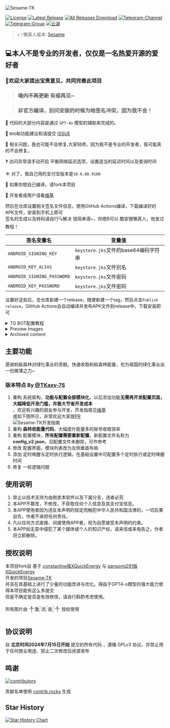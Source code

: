 ![Sesame-TK](https://socialify.git.ci/ALLG999/Sesame-TK/image?description=1&font=Source%20Code%20Pro&forks=1&issues=1&logo=https%3A%2F%2Fraw.githubusercontent.com%2ALLG999%2FSesame-TK%2Frefs%2Fheads%2Fmain%2Fapp%2Fsrc%2Fmain%2Fassets%2Fweb%2FSesame-TK-logo.svg&name=1&owner=1&pattern=Circuit%20Board&pulls=1&stargazers=1&theme=Auto)

[![License](https://img.shields.io/github/license/Fansirsqi/Sesame-TK?labelColor=fff&label=License&logo=gnuprivacyguard)](https://raw.githubusercontent.com/Fansirsqi/Sesame-TK/refs/heads/main/LICENSE)  [![Latest Release](https://img.shields.io/github/release/Fansirsqi/Sesame-TK?labelColor=fff&label=Releases&logo=gitlfs)](../../releases)  [![All Releases Download](https://img.shields.io/github/downloads/Fansirsqi/Sesame-TK/total?labelColor=fff&label=Downloads&logo=codefresh)](../../releases)  [![Telegram-Channel](https://img.shields.io/badge/Sesame--TK-nul?&logo=Telegram&label=Telegram-Channel&labelColor=fff&link=https%3A%2F%2Ft.me%2FSesame_TK_Channel)](https://t.me/Sesame_TK_Channel)  [![Telegram-Group](https://img.shields.io/badge/Sesame--TK-nul?&logo=Telegram&label=Telegram-Group&labelColor=fff&link=https%3A%2F%2Ft.me%2Ffansirsqi_xposed_sesame)](https://t.me/fansirsqi_xposed_sesame)  [![云湖](https://img.shields.io/badge/%E4%BA%91%E6%B9%96-%E4%BA%A4%E6%B5%81%E7%BE%A4-nul?logo=icloud&logoColor=%236F4FD0&label=%E4%BA%91%E6%B9%96&labelColor=fff&color=%236F4FD0&link=https%3A%2F%2Fyhfx.jwznb.com%2Fshare%3Fkey%3DpEGmZ1gsdoBI%26ts%3D1734597564%20)](https://yhfx.jwznb.com/share?key=pEGmZ1gsdoBI&ts=1734597564)

> 👉懒真人版本: [Sesame](https://github.com/LazyImmortal/Sesame)

## 💻本人不是专业的开发者，仅仅是一名热爱开源的爱好者

### 📢欢迎大家提出宝贵意见，共同完善此项目

> ### ~~墙内不再更新~~ 有缘再见~

> ### 非官方编译，别问安装的时候为啥签名冲突，因为我不会！

🤖 代码的大部分内容是通过 `GPT-4o` 模型的辅助来完成的。

🐛 `BUG`和功能建议和请提交 [ISSUE](https://github.com/Fansirsqi/Sesame-TK/issues/new/choose)

🙁 相关问题，我也可能不会修复,大家轻喷，因为我不是专业的开发者，我可能真的不会修复。

❓ 访问异常请手动开启 平衡网络延迟选项，设置适当的延迟时间以及查询时间

☀️ 对了，我自己用的支付宝版本是`10.6.88.9100`

💊 如果你想自己编译，请fork本项目

📕 开发者或用户请看[维基](https://github.com/Fansirsqi/Sesame-TK/wiki)

然后在仓库设置相关签名文件信息，使用GitHub Actions编译，下载编译好的APK文件，安装到手机上即可  
签名的生成以及转码请自行🔍解决 很简单滴~，你绝B可以
酷安搜懒真人，他发过教程！

| 签名变量名                      | 变量值                          |  
|----------------------------|------------------------------|  
| `ANDROID_SIGNING_KEY`      | `keystore.jks`文件的base64编码字符串 |  
| `ANDROID_KEY_ALIAS`        | `keystore.jks`文件别名           |  
| `ANDROID_SIGNING_PASSWORD` | `keystore.jks`文件密码           |  
| `ANDROID_KEY_PASSWORD`     | `keystore.jks`文件密码           |  

设置好这些后，去仓库新建一个release，随便新建一个tag，然后点击`Publish release`，GitHub Actions会自动编译并发布APK文件到release中，下载安装即可
<details> <summary>TG BOT配置教程</summary>   
<h3>创建 Telegram Bot</h3>  
1.私聊 @BotFather
<br>2.发送 /newbot 创建新 bot → 获取 TG_BOT_TOKEN
<br>3.获取 Chat ID：
<br>4.将 bot 添加到群组/频道
<br>访问:https://api.telegram.org/bot<TG_BOT_TOKEN>/getUpdates
<br>例如:https://api.telegram.org/bot123456:abcdefg/getUpdates
<br>找到"sender_chat": {"id": -这是一串负数, 或者 "chat": {"id": -这是一串负数,
<br>查找响应中的 "id" 字段 → 即 TG_CHAT_ID

| TG变量名                      | 变量值                          |  
|----------------------------|------------------------------|  
| `TG_CHAT_ID`      | `-100123456789`群ID |  
| `TG_BOT_TOKEN`        | `k123456：abcdefg`密钥           |  

</details>  
<details>  
<summary>Preview Images</summary>  

<div style="display: flex; align-items: flex-start; justify-content: center;">  

  <img src="https://pic2.ziyuan.wang/user/fansir/2024/11/Screenshot_2024-11-20-19-40-19-594_fansirsqi.xposed.sesame-edit_66964347f6135.jpg" alt="Screenshot 1" style="max-width: 35%; height: auto; margin-right: 10px;">  

  <img src="https://pic2.ziyuan.wang/user/fansir/2024/11/Screenshot_2024-11-20-19-40-36-528_fansirsqi.xposed.sesame_a545f9fee2510.jpg" alt="Screenshot 2" style="max-width: 35%; height: auto;">  

</div>  

</details>  

<details> <summary>Archived content</summary>   

  
---  

## [原仓库](https://github.com/TKaxv-7S/Sesame-TK) 已存档

<h1>🚨 为了大家的资金安全与个人信息安全，墙裂建议</h1>  
<p>  
  <strong style="color: red;">不要使用任何未开放源代码的修改版！</strong><br/>  
  <strong style="color: red;">不要使用任何未开放源代码的修改版！</strong><br/>  
  <strong style="color: red;">不要使用任何未开放源代码的修改版！</strong>  
</p>  

## 自北京时间2024年7月15日开始，开源协议已变更，该项目禁止用于任何商业用途，并禁止二次修改后闭源发布

# 从v1.3.0-TK版本开始使用新UI

## 感谢 [@wh-990624](https://github.com/wh-990624) 重构并开发新UI

## 感谢 ༒激༙྇流༙྇泉༙྇༒ 重新设计新UI

### 由于下游闭源项目违反本项目开源协议，从v1.3.0-TK版本开始，前端作者将闭源前端新UI源码，本仓库仅提交发布文件，后端暂不受影响

### 特别感谢这个项目的上一位维护者[@constanline](https://github.com/constanline)，以及更早的维护者[@pansong291](https://github.com/pansong291)与其他维护者们

### 如果您开发了新功能，觉得开发的功能还不错，同时愿意贡献PR，非常欢迎，也非常感谢大家为这个项目的付出！

### 注：该项目不支持合并任何 通过修改数据而实际获利 的功能PR

### 旧版本在 [XQuickEnergy](https://github.com/TKaxv-7S/XQuickEnergy)

</details>  

## 主要功能

感谢蚂蚁森林对绿化事业的贡献。快速收取蚂蚁森林能量，也为祖国的绿化事业出一份微薄之力~

### 版本特点 By [@TKaxv-7S](https://github.com/TKaxv-7S)

1. 重构 系统架构，**功能与配置全部模块化**，以后添加功能**无需再开发配置页面，大幅降低开发门槛，并极大节省开发成本**  
   ，欢迎有兴趣的朋友参与开发，开发指南见[维基](https://github.com/Fansirsqi/Sesame-TK/wiki/%E5%BC%80%E5%8F%91%E6%8C%87%E5%8D%97)  
   或如下图所示，非常欢迎大家提[PR](https://github.com/Fansirsqi/Sesame-TK/pulls)  
   ![Sesame-TK开发指南](https://github.com/TKaxv-7S/Sesame-TK/assets/22593101/4d8451fe-2b7f-4f19-9439-b0afbf683510)
2. 重构 **森林收能量代码**，大幅提升能量多的账号收取效率
3. 重构 配置模块，**所有配置需要重新配置**，新配置文件名称为**config_v2.json**，旧配置文件未删除，可作参考
4. 修改 配置界面，模块列表改为左侧垂直布局
5. 添加 定时唤醒与定时执行逻辑，在基础设置中可配置多个定时执行或定时唤醒时间
6. 修复 一些逻辑问题

## 使用说明

1. 禁止以技术支持为由倒卖本软件以及下属分支，违者必究
2. 本APP不篡改，不修改，不获取任何个人信息及其支付宝信息。
3. 本APP使用者因为违反本声明的规定而触犯中华人民共和国法律的，一切后果自负，作者不承担任何责任。
4. 凡以任何方式直接、间接使用APP者，视为自愿接受本声明的约束。
5. 本APP如无意中侵犯了某个媒体或个人的知识产权，请来信或来电告之，作者将立即删除。

## 授权说明

本项目fork自  基于 [constanline版XQuickEnergy](https://github.com/constanline/XQuickEnergy)  与 [pansong291版XQuickEnergy](https://github.com/pansong291/XQuickEnergy)  
开发的项目[Sesame-TK](https://github.com/TKaxv-7S/Sesame-TK)  
并且在其基础上进行了少量的功能改进与优化。得益于GPT4-o模型的强大能力使得本项目能有这么多提交  
但是不确定是否是有效修改，请自行斟酌考虑使用。

所有图片由 ༒激༙྇流༙྇泉༙྇༒ 授权使用

## 协议说明
自 **北京时间2024年7月15日开始** 提交的所有代码 ，遵循 GPLv3 协议，并禁止用于任何商业用途、禁止二次修改后闭源发布

## 鸣谢

<a href="https://github.com/Fansirsqi/Sesame-TK/graphs/contributors">  
  <img src="https://contrib.rocks/image?repo=Fansirsqi/Sesame-TK"  alt="contributors"/>  
</a>  

贡献名单使用 [contrib.rocks](https://contrib.rocks) 生成

## Star History

<a href="https://star-history.com/#Fansirsqi/Sesame-TK&Timeline">  
 <picture>  
   <source media="(prefers-color-scheme: dark)" srcset="https://api.star-history.com/svg?repos=Fansirsqi/Sesame-TK&type=Timeline&theme=dark" />  
   <source media="(prefers-color-scheme: light)" srcset="https://api.star-history.com/svg?repos=Fansirsqi/Sesame-TK&type=Timeline" />  
   <img alt="Star History Chart" src="https://api.star-history.com/svg?repos=Fansirsqi/Sesame-TK&type=Timeline" />  
 </picture>  
</a>
